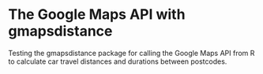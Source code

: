 # The Google Maps API with gmapsdistance

Testing the gmapsdistance package for calling the Google Maps API from R to calculate car travel distances and durations between postcodes.
